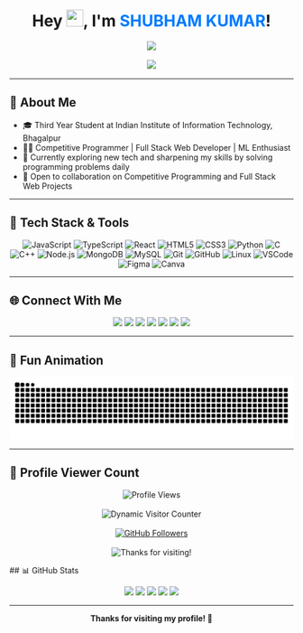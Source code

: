 <h1 align="center">Hey <img src="https://media.giphy.com/media/hvRJCLFzcasrR4ia7z/giphy.gif" height="30" width="30">, I'm <span style="color: #007bff;">SHUBHAM KUMAR</span>!</h1>
 
<p align="center">
  <img src="https://readme-typing-svg.herokuapp.com?center=true&lines=Competitive+Programmer;Full-Stack+Developer;DevOps+Enthusiast;Always+curious...&color=007bff&size=22" />
</p>

<p align="center">
  <img src="https://media.giphy.com/media/LaVp0AyqR5bGsC5Cbm/giphy.gif" width="200"/>
</p>

---

## 💫 About Me

- 🎓 Third Year Student at Indian Institute of Information Technology, Bhagalpur
- 👨‍💻 Competitive Programmer | Full Stack Web Developer | ML Enthusiast
- 🌱 Currently exploring new tech and sharpening my skills by solving programming problems daily
- 🤝 Open to collaboration on Competitive Programming and Full Stack Web Projects

---

## 🚀 Tech Stack & Tools

<p align="center">
  <img src="https://cdn.jsdelivr.net/gh/devicons/devicon/icons/javascript/javascript-original.svg" height="30" alt="JavaScript"/>
  <img src="https://cdn.jsdelivr.net/gh/devicons/devicon/icons/typescript/typescript-original.svg" height="30" alt="TypeScript"/>
  <img src="https://cdn.jsdelivr.net/gh/devicons/devicon/icons/react/react-original.svg" height="30" alt="React"/>
  <img src="https://cdn.jsdelivr.net/gh/devicons/devicon/icons/html5/html5-original.svg" height="30" alt="HTML5"/>
  <img src="https://cdn.jsdelivr.net/gh/devicons/devicon/icons/css3/css3-original.svg" height="30" alt="CSS3"/>
  <img src="https://cdn.jsdelivr.net/gh/devicons/devicon/icons/python/python-original.svg" height="30" alt="Python"/>
  <img src="https://cdn.jsdelivr.net/gh/devicons/devicon/icons/c/c-original.svg" height="30" alt="C"/>
  <img src="https://cdn.jsdelivr.net/gh/devicons/devicon/icons/cplusplus/cplusplus-original.svg" height="30" alt="C++"/>
  <img src="https://cdn.jsdelivr.net/gh/devicons/devicon/icons/nodejs/nodejs-original.svg" height="30" alt="Node.js"/>
  <img src="https://cdn.jsdelivr.net/gh/devicons/devicon/icons/mongodb/mongodb-original.svg" height="30" alt="MongoDB"/>
  <img src="https://cdn.jsdelivr.net/gh/devicons/devicon/icons/mysql/mysql-original.svg" height="30" alt="MySQL"/>
  <img src="https://cdn.jsdelivr.net/gh/devicons/devicon/icons/git/git-original.svg" height="30" alt="Git"/>
  <img src="https://cdn.jsdelivr.net/gh/devicons/devicon/icons/github/github-original.svg" height="30" alt="GitHub"/>
  <img src="https://cdn.jsdelivr.net/gh/devicons/devicon/icons/linux/linux-original.svg" height="30" alt="Linux"/>
  <img src="https://cdn.jsdelivr.net/gh/devicons/devicon/icons/vscode/vscode-original.svg" height="30" alt="VSCode"/>
  <img src="https://cdn.jsdelivr.net/gh/devicons/devicon/icons/figma/figma-original.svg" height="30" alt="Figma"/>
  <img src="https://cdn.jsdelivr.net/gh/devicons/devicon/icons/canva/canva-original.svg" height="30" alt="Canva"/>
</p>

---

## 🌐 Connect With Me

<p align="center">
  <a href="https://www.linkedin.com/in/04shubham07/"><img src="https://img.shields.io/badge/LinkedIn-0077B5?style=for-the-badge&logo=linkedin&logoColor=white"></a>
  <a href="https://discord.com/users/"><img src="https://img.shields.io/badge/Discord-7289DA?style=for-the-badge&logo=discord&logoColor=white"></a>
  <a href="https://www.instagram.com/10.shubham.11"><img src="https://img.shields.io/badge/Instagram-E4405F?style=for-the-badge&logo=instagram&logoColor=white"></a>
  <a href="https://leetcode.com/shubham040711/"><img src="https://img.shields.io/badge/LeetCode-FFA116?style=for-the-badge&logo=leetCode&logoColor=white"></a>
  <a href="https://codeforces.com/profile/shubham040711"><img src="https://img.shields.io/badge/CodeForces-1F65B4?style=for-the-badge&logo=codeforces&logoColor=white"></a>
  <a href="https://www.codechef.com/users/badmos_coder"><img src="https://img.shields.io/badge/CodeChef-5B4638?style=for-the-badge&logo=codechef&logoColor=white"></a>
  <a href="mailto:shubham040711@gmail.com?subject=Hello%20Shubham,%20From%20Github"><img src="https://img.shields.io/badge/Gmail-D14836?style=for-the-badge&logo=gmail&logoColor=white"></a>
</p>

---

## 🐍 Fun Animation

<p align="center">
  <img src="https://github.com/siddiq0611/git_repo/blob/main/grid_snake.svg"/>
</p>

---

## 👀 Profile Viewer Count

<p align="center">
  <!-- Enhanced Komarev badge with emoji, correct URL encoding -->
  <img src="https://komarev.com/ghpvc/?username=04shubham7&label=👁️%20Profile%20Views&color=43E0FF&style=for-the-badge" alt="Profile Views"/>
  <br><br>
  <!-- Animated loli counter (fun avatars, live) -->
  <img src="https://count.getloli.com/get/@04shubham7?theme=moebooru" alt="Dynamic Visitor Counter"/>
  <br><br>
  <!-- Followers badge, centered -->
  <a href="https://github.com/04shubham7?tab=followers">
    <img src="https://img.shields.io/github/followers/04shubham7?label=Followers&style=social" alt="GitHub Followers"/>
  </a>
  <br><br>
  <!-- Animated typing SVG, centered and spaced -->
  <img src="https://readme-typing-svg.demolab.com?font=Fira+Code&weight=600&duration=2000&pause=1000&color=43E0FF&width=435&lines=Thanks+for+visiting+my+profile!" alt="Thanks for visiting!"/>
</p>
## 📊 GitHub Stats

<p align="center">
  <img src="https://github-readme-stats.vercel.app/api/top-langs/?username=04shubham7&theme=great-gatsby&hide_border=false&include_all_commits=false&count_private=true&layout=compact"/>
  <img src="https://github-readme-stats.vercel.app/api?username=04shubham7&theme=great-gatsby&hide_border=false&include_all_commits=false&count_private=true"/>
  <img src="https://github-readme-streak-stats.herokuapp.com/?user=04shubham7&theme=great-gatsby&hide_border=false"/>
  <img src="https://leetcard.jacoblin.cool/shubham040711?theme=dark&font=Kaisei%20HarunoUmi&ext=contest"/>
  <img src="https://codeforces-readme-stats.vercel.app/api/card?username=shubham040711&theme=aura&disable_animations=false&show_icons=true&force_username=true"/>
</p>

---

<p align="center">
  <b>Thanks for visiting my profile! 💙</b>
</p>
